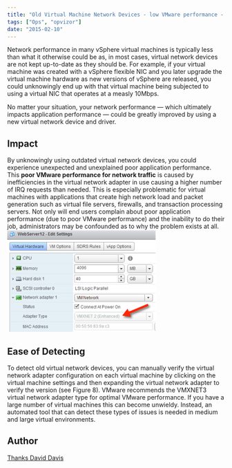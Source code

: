 ```yaml
---
title: "Old Virtual Machine Network Devices - low VMware performance - Part 1"
tags: ["Ops", "opvizor"]
date: "2015-02-10"
---
```


Network performance in many vSphere virtual machines is typically less than what it otherwise could be as, in most cases, virtual network devices are not kept up-to-date as they should be. For example, if your virtual machine was created with a vSphere flexible NIC and you later upgrade the virtual machine hardware as new versions of vSphere are released, you could unknowingly end up with that virtual machine being subjected to using a virtual NIC that operates at a measly 10Mbps.

No matter your situation, your network performance — which ultimately impacts application performance — could be greatly improved by using a new virtual network device and driver.

## Impact

By unknowingly using outdated virtual network devices, you could experience unexpected and unexplained poor application performance. This **poor VMware performance for network traffic** is caused by inefficiencies in the virtual network adapter in use causing a higher number of IRQ requests than needed. This is especially problematic for virtual machines with applications that create high network load and packet generation such as virtual file servers, firewalls, and transaction processing servers. Not only will end users complain about poor application performance (due to poor VMware performance) and the inability to do their job, administrators may be confounded as to why the problem exists at all. [![old VMware NIC - vmxnet2 - can cause bad VMware performance](/images/blog/oldnic1.png)](https://www.opvizor.com/wp-content/uploads/2015/02/oldnic1.png)

## Ease of Detecting

To detect old virtual network devices, you can manually verify the virtual network adapter configuration on each virtual machine by clicking on the virtual machine settings and then expanding the virtual network adapter to verify the version (see Figure 8). VMware recommends the VMXNET3 virtual network adapter type for optimal VMware performance. If you have a large number of virtual machines this can become unwieldy. Instead, an automated tool that can detect these types of issues is needed in medium and large virtual environments.

## Author

[Thanks David Davis](http://www.actualtechmedia.com/david-m-davis/)
